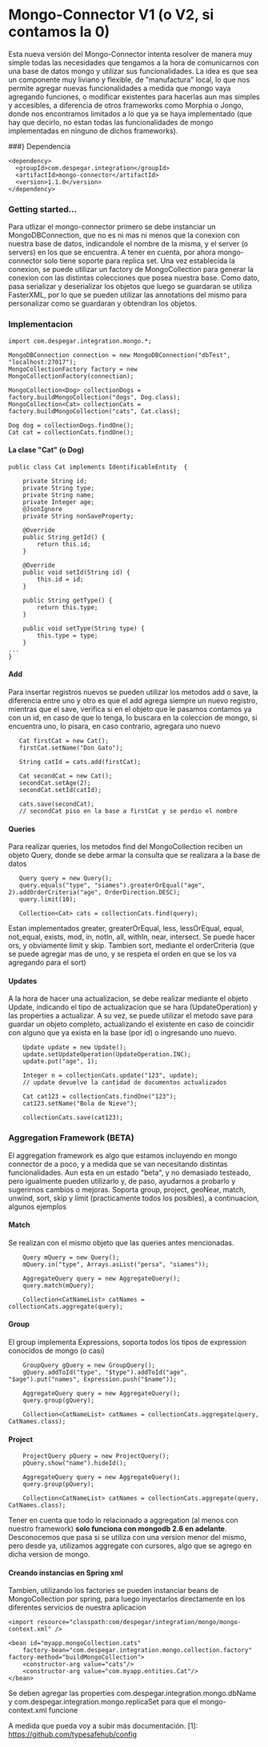 # Mongo-Connector V1 (o V2, si contamos la 0)

Esta nueva versión del Mongo-Connector intenta resolver de manera muy simple todas las necesidades que tengamos a la hora de comunicarnos con una base de datos mongo y utilizar sus funcionalidades. La idea es que sea un componente muy liviano y flexible, de "manufactura" local, lo que nos permite agregar nuevas funcionalidades a medida que mongo vaya agregando funciones, o modificar existentes para hacerlas aun mas simples y accesibles, a diferencia de otros frameworks como Morphia o Jongo, donde nos encontramos limitados a lo que ya se haya implementado (que hay que decirlo, no estan todas las funcionalidades de mongo implementadas en ninguno de dichos frameworks). 

###} Dependencia

    <dependency>
      <groupId>com.despegar.integration</groupId>
      <artifactId>mongo-connector</artifactId>
      <version>1.1.0</version>
    </dependency>

### Getting started...

Para utlizar el mongo-connector primero se debe instanciar un MongoDBConnection, que no es ni mas ni menos que la conexion con nuestra base de datos, indicandole el nombre de la misma, y el server (o servers) en los que se encuentra. A tener en cuenta, por ahora mongo-connector solo tiene soporte para replica set.
Una vez establecida la conexion, se puede utilizar un factory de MongoCollection para generar la conexion con las distintas colecciones que posea nuestra base. Como dato, pasa serializar y deserializar los objetos que luego se guardaran se utiliza FasterXML, por lo que se pueden utilizar las annotations del mismo para personalizar como se guardaran y obtendran los objetos.

### Implementacion

    import com.despegar.integration.mongo.*;
    
    MongoDBConnection connection = new MongoDBConnection("dbTest", "localhost:27017");
    MongoCollectionFactory factory = new MongoCollectionFactory(connection);
                
    MongoCollection<Dog> collectionDogs = factory.buildMongoCollection("dogs", Dog.class);
    MongoCollection<Cat> collectionCats = factory.buildMongoCollection("cats", Cat.class);
    
    Dog dog = collectionDogs.findOne();
    Cat cat = collectionCats.findOne();

#### La clase "Cat" (o Dog)
	
    public class Cat implements IdentificableEntity  {
    
        private String id;
    	private String type;
    	private String name;
    	private Integer age;
    	@JsonIgnore
    	private String nonSaveProperty;
    
        @Override
        public String getId() {
            return this.id;
        }

        @Override
        public void setId(String id) {
            this.id = id;	
        }

        public String getType() {
    	    return this.type;
    	}

    	public void setType(String type) {
    	    this.type = type;
    	}
   	...   
    }

#### Add

Para insertar registros nuevos se pueden utilizar los metodos add o save, la diferencia entre uno y otro es que el add agrega siempre un nuevo registro, mientras que el save, verifica si en el objeto que le pasamos contamos ya con un id, en caso de que lo tenga, lo buscara en la coleccion de mongo, si encuentra uno, lo pisara, en caso contrario, agregara uno nuevo

       Cat firstCat = new Cat();
       firstCat.setName("Don Gato");       
        
       String catId = cats.add(firstCat);
        
       Cat secondCat = new Cat();
       secondCat.setAge(2);
       secondCat.setId(catId);
        
       cats.save(secondCat);
       // secondCat piso en la base a firstCat y se perdio el nombre

#### Queries

Para realizar queries, los metodos find del MongoCollection reciben un objeto Query, donde se debe armar la consulta que se realizara a la base de datos

       Query query = new Query();
       query.equals("type", "siames").greaterOrEqual("age", 2).addOrderCriteria("age", OrderDirection.DESC);
       query.limit(10);

       Collection<Cat> cats = collectionCats.find(query);

Estan implementados greater, greaterOrEqual, less, lessOrEqual, equal, not_equal, exists, mod, in, notIn, all, withIn, near, intersect. Se puede hacer ors, y obviamente limit y skip. Tambien sort, mediante el orderCriteria (que se puede agregar mas de uno, y se respeta el orden en que se los va agregando para el sort)

#### Updates

A la hora de hacer una actualizacion, se debe realizar mediante el objeto Update, indicando el tipo de actualizacion que se hara (UpdateOperation) y las properties a actualizar. A su vez, se puede utilizar el metodo save para guardar un objeto completo, actualizando el existente en caso de coincidir con alguno que ya exista en la base (por id) o ingresando uno nuevo.

        Update update = new Update();
        update.setUpdateOperation(UpdateOperation.INC);
        update.put("age", 1);
        
        Integer n = collectionCats.update("123", update);
        // update devuelve la cantidad de documentos actualizados
        
        Cat cat123 = collectionCats.findOne("123");
        cat123.setName("Bola de Nieve");
        
        collectionCats.save(cat123);

### Aggregation Framework (BETA)

El aggregation framework es algo que estamos incluyendo en mongo connector de a poco, y a medida que se van necesitando distintas funcionalidades. Aun esta en un estado "beta", y no demasiado testeado, pero igualmente pueden utilizarlo y, de paso, ayudarnos a probarlo y sugerirnos cambios o mejoras. Soporta group, project, geoNear, match, unwind, sort, skip y limit (practicamente todos los posibles), a continuacion, algunos ejemplos

#### Match

Se realizan con el mismo objeto que las queries antes mencionadas.

        Query mQuery = new Query();
        mQuery.in("type", Arrays.asList("persa", "siames"));
        
        AggregateQuery query = new AggregateQuery();
        query.match(mQuery);
        
        Collection<CatNameList> catNames = collectionCats.aggregate(query);

#### Group

El group implementa Expressions, soporta todos los tipos de expression conocidos de mongo (o casi)

        GroupQuery gQuery = new GroupQuery();
        gQuery.addToId("type", "$type").addToId("age", "$age").put("names", Expression.push("$name"));
        
        AggregateQuery query = new AggregateQuery();
        query.group(gQuery);

        Collection<CatNameList> catNames = collectionCats.aggregate(query, CatNames.class);

#### Project

        ProjectQuery pQuery = new ProjectQuery();
        pQuery.show("name").hideId();

        AggregateQuery query = new AggregateQuery();
        query.group(pQuery);

        Collection<CatNameList> catNames = collectionCats.aggregate(query, CatNames.class);

Tener en cuenta que todo lo relacionado a aggregation (al menos con nuestro framework) **solo funciona con mongodb 2.6 en adelante**. Desconocemos que pasa si se utiliza con una version menor del mismo, pero desde ya, utilizamos aggregate con cursores, algo que se agrego en dicha version de mongo.

#### Creando instancias en Spring xml

Tambien, utilizando los factories se pueden instanciar beans de MongoCollection por spring, para luego inyectarlos directamente en los diferentes servicios de nuestra aplicacion

	<import resource="classpath:com/despegar/integration/mongo/mongo-context.xml" />

	<bean id="myapp.mongoCollection.cats"
		factory-bean="com.despegar.integration.mongo.collection.factory" factory-method="buildMongoCollection">
		<constructor-arg value="cats"/>
		<constructor-arg value="com.myapp.entities.Cat"/>
	</bean>		

Se deben agregar las properties com.despegar.integration.mongo.dbName y com.despegar.integration.mongo.replicaSet para que el mongo-context.xml funcione

A medida que pueda voy a subir más documentación.
  [1]: https://github.com/typesafehub/config

